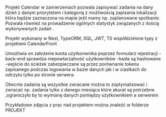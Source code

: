 Projekt Calendar w zamierzeniach pozwala zapisywać zadania na dany dzień z danym priorytetem i kategorią z możliwością zapisania lokalizacji która będzie zaznaczona na mapie jeśli mamy np. zaplanowane spotkanie. Pozwala również na prowadzenie ogólnych statystyk związanych z ilością wykonywanych zadań .

Projekt wykonany w Nest, TypeORM, SQL, JWT, TS współdzielone typy z projektem CalendarFront 

Umożliwia on założenie konta użytkonwnika poprzez formularz rejestracji 
-back-end sprawdza niepowtarzalność użytkowników 
-hasła są hashowane
-wejście do ścieżek zabezpieczane są przez porównanie tokenu zapisanego podczas logowania w bazie danych 
jak i w ciastkach do odczytu tylko po stronie serwera. 

Obecnie zadania są wszystkie zwracane  można  to zoptymalizować  i zwracać np. 
zadania tylko z danego miesiąca które akurat są potrzebne ,ograniczyło by to wymianę danych pomiędzy użytkownikiem a serwerem 

Przykładowe zdjęcia z prac nad projektem można znaleźć w folderze PROJEKT
